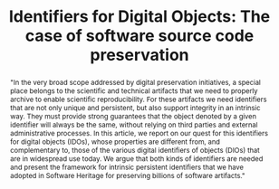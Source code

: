 ---
abstract: '"In the very broad scope addressed by digital preservation initiatives,
  a special place belongs to the scientific and technical artifacts that we need to
  properly archive to enable scientific reproducibility. For these artifacts we need
  identifiers that are not only unique and persistent, but also support integrity
  in an intrinsic way. They must provide strong guarantees that the object denoted
  by a given identifier will always be the same, without relying on third parties
  and external administrative processes.

  In this article, we report on our quest for this identifiers for digital objects
  (IDOs), whose properties are different from, and complementary to, those of the
  various digital identifiers of objects (DIOs) that are in widespread use today.
  We argue that both kinds of identifiers are needed and present the framework for
  intrinsic persistent identifiers that we have adopted in Software Heritage for preserving
  billions of software artifacts."'
creators:
- Di Cosmo, Roberto
- Gruenpeter, Morane
- Zacchiroli, Stefano
date: null
document_url: https://services.phaidra.univie.ac.at/api/object/o:923616/download
grand_parent: iPRES
institutions: []
keywords:
- boston
landing_page_url: https://phaidra.univie.ac.at/o:923616
language: eng
layout: publication
license: CC BY 4.0 International
notes_url: null
parent: iPRES 2018
publication_type: paper
size: 714074
slides_url: null
source_name: iPRES
title: 'Identifiers for Digital Objects: The case of software source code preservation'
year: 2018
---
